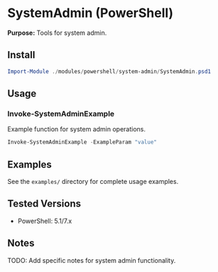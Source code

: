 # SystemAdmin (PowerShell)

**Purpose:** Tools for system admin.

## Install
```powershell
Import-Module ./modules/powershell/system-admin/SystemAdmin.psd1
```

## Usage

### Invoke-SystemAdminExample
Example function for system admin operations.

```powershell
Invoke-SystemAdminExample -ExampleParam "value"
```

## Examples
See the `examples/` directory for complete usage examples.

## Tested Versions
- PowerShell: 5.1/7.x

## Notes
TODO: Add specific notes for system admin functionality.